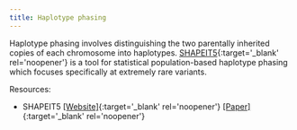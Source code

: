 ```yaml
---
title: Haplotype phasing
---
```


Haplotype phasing involves distinguishing the two parentally inherited copies of each chromosome into haplotypes. [SHAPEIT5](https://odelaneau.github.io/shapeit5/){:target='_blank' rel='noopener'} is a tool for statistical population-based haplotype phasing which focuses specifically at extremely rare variants.

Resources:
- SHAPEIT5 [\[Website\]](https://odelaneau.github.io/shapeit5/){:target='_blank' rel='noopener'} [\[Paper\]](https://www.biorxiv.org/content/10.1101/2022.10.19.512867v1){:target='_blank' rel='noopener'} 
